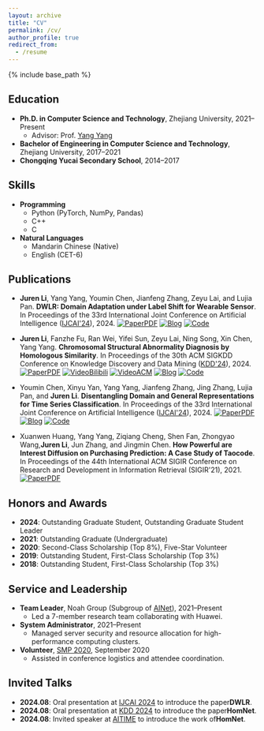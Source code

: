 ```yaml
---
layout: archive
title: "CV"
permalink: /cv/
author_profile: true
redirect_from:
  - /resume
---
```


{% include base_path %}

## Education
* ​**Ph.D. in Computer Science and Technology**, Zhejiang University, 2021–Present  
  * Advisor: Prof. [Yang Yang](yangy.org)  
* ​**Bachelor of Engineering in Computer Science and Technology**, Zhejiang University, 2017–2021  
* ​**Chongqing Yucai Secondary School**, 2014–2017  

## Skills
* ​**Programming**​  
  * Python (PyTorch, NumPy, Pandas)  
  * C++  
  * C  
* ​**Natural Languages**​  
  * Mandarin Chinese (Native)  
  * English (CET-6)  

## Publications
* ​**Juren Li**, Yang Yang, Youmin Chen, Jianfeng Zhang, Zeyu Lai, and Lujia Pan. ​**DWLR: Domain Adaptation under Label Shift for Wearable Sensor**. In Proceedings of the 33rd International Joint Conference on Artificial Intelligence ([IJCAI'24](https://ijcai24.org/)), 2024. 
[![PaperPDF](https://img.shields.io/badge/Paper-PDF-red)](https://www.ijcai.org/proceedings/2024/489)
[![Blog](https://img.shields.io/badge/推文-中文-green)](https://mp.weixin.qq.com/s/8OtVcMLxWYC4eGMOb8-T3w)
[![Code](https://img.shields.io/badge/Code-Github-black)](https://github.com/JuRenGithub/DWLR)  

* ​**Juren Li**, Fanzhe Fu, Ran Wei, Yifei Sun, Zeyu Lai, Ning Song, Xin Chen, Yang Yang. ​**Chromosomal Structural Abnormality Diagnosis by Homologous Similarity**. In Proceedings of the 30th ACM SIGKDD Conference on Knowledge Discovery and Data Mining ([KDD'24](https://kdd2024.kdd.org/)), 2024.
  [![PaperPDF](https://img.shields.io/badge/Paper-PDF-red)](https://dl.acm.org/doi/10.1145/3637528.3671642)
  [![VideoBilibili](https://img.shields.io/badge/Video-Bilibili-pink)](https://www.bilibili.com/video/BV1JE421w7xq/?share_source=copy_web&vd_source=be23edf0a59711d53a8b7b6fabdf23fb)
  [![VideoACM](https://img.shields.io/badge/Video-ACM-FF8C00)](https://files.atypon.com/acm/0a1fb334f4d07744950577ba288726af)
  [![Blog](https://img.shields.io/badge/推文-中文-green)](https://mp.weixin.qq.com/s/tPk0RMm0NUd4WHC2RjFvtQ)
  [![Code](https://img.shields.io/badge/Code-Github-black)](https://github.com/JuRenGithub/HomNet)  

* Youmin Chen, Xinyu Yan, Yang Yang, Jianfeng Zhang, Jing Zhang, Lujia Pan, and ​**Juren Li**. ​**Disentangling Domain and General Representations for Time Series Classification**. In Proceedings of the 33rd International Joint Conference on Artificial Intelligence ([IJCAI'24](https://ijcai24.org/)), 2024.
  [![PaperPDF](https://img.shields.io/badge/Paper-PDF-red)](https://www.ijcai.org/proceedings/2024/424) 
  [![Blog](https://img.shields.io/badge/推文-中文-green)](https://mp.weixin.qq.com/s/8OtVcMLxWYC4eGMOb8-T3w) 
  [![Code](https://img.shields.io/badge/Code-Github-black)](https://github.com/IJCAI-CADT/cadt)  

* Xuanwen Huang, Yang Yang, Ziqiang Cheng, Shen Fan, Zhongyao Wang, ​**Juren Li**, Jun Zhang, and Jingmin Chen. ​**How Powerful are Interest Diffusion on Purchasing Prediction: A Case Study of Taocode**. In Proceedings of the 44th International ACM SIGIR Conference on Research and Development in Information Retrieval (SIGIR'21), 2021. 
  [![PaperPDF](https://img.shields.io/badge/Paper-PDF-red)](https://arxiv.org/pdf/2112.14446)  

## Honors and Awards
* ​**2024**: Outstanding Graduate Student, Outstanding Graduate Student Leader  
* ​**2021**: Outstanding Graduate (Undergraduate)  
* ​**2020**: Second-Class Scholarship (Top 8%), Five-Star Volunteer  
* ​**2019**: Outstanding Student, First-Class Scholarship (Top 3%)  
* ​**2018**: Outstanding Student, First-Class Scholarship (Top 3%)  

## Service and Leadership
* ​**Team Leader**, Noah Group (Subgroup of [AINet](yangy.org)), 2021–Present  
  * Led a 7-member research team collaborating with Huawei.  
* ​**System Administrator**, 2021–Present  
  * Managed server security and resource allocation for high-performance computing clusters.  
* ​**Volunteer**, [SMP 2020](https://smp2020.aconf.cn/index.html), September 2020  
  * Assisted in conference logistics and attendee coordination.  

## Invited Talks
* ​**2024.08**: Oral presentation at [IJCAI 2024](https://ijcai24.org/) to introduce the paper ​**DWLR**.  
* ​**2024.08**: Oral presentation at [KDD 2024](https://kdd2024.kdd.org/) to introduce the paper ​**HomNet**.  
* ​**2024.08**: Invited speaker at [AITIME](https://www.aitime.cn/) to introduce the work of ​**HomNet**.  